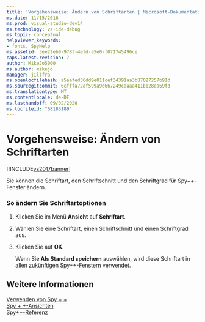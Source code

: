 ```yaml
---
title: 'Vorgehensweise: Ändern von Schriftarten | Microsoft-Dokumentation'
ms.date: 11/15/2016
ms.prod: visual-studio-dev14
ms.technology: vs-ide-debug
ms.topic: conceptual
helpviewer_keywords:
- fonts, SpyHelp
ms.assetid: 3ee22eb9-978f-4efd-a5e0-f071745496ce
caps.latest.revision: 7
author: MikeJo5000
ms.author: mikejo
manager: jillfra
ms.openlocfilehash: a5aafed36dd9e011cef34391aa3b87027257b91d
ms.sourcegitcommit: 6cfffa72af599a9d667249caaaa411bb28ea69fd
ms.translationtype: MT
ms.contentlocale: de-DE
ms.lasthandoff: 09/02/2020
ms.locfileid: "68185189"
---
```

# <a name="how-to-change-fonts"></a>Vorgehensweise: Ändern von Schriftarten
[!INCLUDE[vs2017banner](../includes/vs2017banner.md)]

Sie können die Schriftart, den Schriftschnitt und den Schriftgrad für Spy++-Fenster ändern.  
  
### <a name="to-change-font-options"></a>So ändern Sie Schriftartoptionen  
  
1. Klicken Sie im Menü **Ansicht** auf **Schriftart**.  
  
2. Wählen Sie eine Schriftart, einen Schriftschnitt und einen Schriftgrad aus.  
  
3. Klicken Sie auf **OK**.  
  
   Wenn Sie **Als Standard speichern** auswählen, wird diese Schriftart in allen zukünftigen Spy++-Fenstern verwendet.  
  
## <a name="see-also"></a>Weitere Informationen  
 [Verwenden von Spy + +](../debugger/using-spy-increment.md)   
 [Spy + +-Ansichten](../debugger/spy-increment-views.md)   
 [Spy++-Referenz](../debugger/spy-increment-reference.md)
